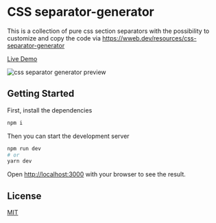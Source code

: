 # CSS separator-generator

This is a collection of pure css section separators with the possibility to customize and copy the code via https://wweb.dev/resources/css-separator-generator

[Live Demo](https://wweb.dev/resources/css-separator-generator)

![css separator generator preview](https://res.cloudinary.com/wwebdev/image/upload//v1585478579/resources/css-separator-generator_gsgzyp.png)


## Getting Started

First, install the dependencies

```bash
npm i
```


Then you can start the development server

```bash
npm run dev
# or
yarn dev
```

Open [http://localhost:3000](http://localhost:3000) with your browser to see the result.


## License
[MIT](https://choosealicense.com/licenses/mit/)
